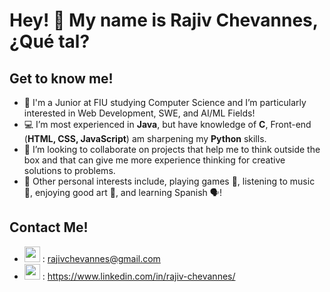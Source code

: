 #  Hey! 👋 My name is Rajiv Chevannes, ¿Qué tal?
## Get to know me!
- 👀 I'm a Junior at FIU studying Computer Science and I’m particularly interested in Web Development, SWE, and AI/ML Fields!
- 💻 I’m most experienced in **Java**, but have knowledge of **C**, Front-end (**HTML, CSS, JavaScript**) am sharpening my **Python** skills.
- 💞️ I’m looking to collaborate on projects that help me to think outside the box and that can give me more experience thinking for creative solutions to problems.
- 🌱 Other personal interests include, playing games 👾, listening to music 🎵, enjoying good art 🎨, and learning Spanish 🗣️!
## Contact Me!
- <img src="https://upload.wikimedia.org/wikipedia/commons/7/7e/Gmail_icon_%282020%29.svg" width="25" height="25"> : rajivchevannes@gmail.com
- <img src="https://upload.wikimedia.org/wikipedia/commons/c/c9/Linkedin.svg" width="25" height="25"> : https://www.linkedin.com/in/rajiv-chevannes/
<!-- [LinkedIn](https://www.linkedin.com/in/rajiv-chevannes/) --->
  
<!---
float437/float437 is a ✨ special ✨ repository because its `README.md` (this file) appears on your GitHub profile.
You can click the Preview link to take a look at your changes.
--->
